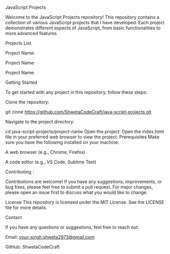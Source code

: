 JavaScript Projects


Welcome to the JavaScript Projects repository! This repository contains a collection of various JavaScript projects that I have developed. Each project demonstrates different aspects of JavaScript, from basic functionalities to more advanced features.

Projects List


Project Name: 

Project Name: 

Project Name: 


Getting Started

To get started with any project in this repository, follow these steps:

Clone the repository:

git clone https://github.com/ShwetaCodeCraft/java-script-projects.git

Navigate to the project directory:

cd java-script-projects/project-name
Open the project:
Open the index.html file in your preferred web browser to view the project.
Prerequisites
Make sure you have the following installed on your machine:

A web browser (e.g., Chrome, Firefox)

A code editor (e.g., VS Code, Sublime Text)

Contributing : 

Contributions are welcome! If you have any suggestions, improvements, or bug fixes, please feel free to submit a pull request. For major changes, please open an issue first to discuss what you would like to change.

License
This repository is licensed under the MIT License. See the LICENSE file for more details.

Contact

If you have any questions or suggestions, feel free to reach out:

Email: your-singh.shweta2973@gmail.com

GitHub: ShwetaCodeCraft
